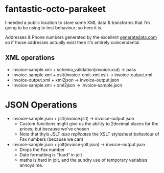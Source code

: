 # fantastic-octo-parakeet

I needed a public location to store some XML data & transforms that I'm going to be using to test behaviour; so here it is.

Addresses & Phone numbers generated by the excellent [generatedata.com](https://generatedata.com) so if those addresses actually exist then it's entirely coincendental.


## XML operations

- invoice-sample.xml + schema_validation(invoice.xsd) -> pass
- invoice-sample.xml + xslt(invoice-emit-xml.xsl) -> invoice-output.xml
- invoice-output.xml + xml2json -> invoice-output.json
- invoice-sample.xml + xml2json -> invoice-sample.json

# JSON Operations

- invoice-sample.json + jslt(invoice.jslt) -> invoice-output.json
  - Custom functions might give us the ability to 2decimal places for the prices; but because we've chosen
  - Note that thyis JSLT _also replicates_ the XSLT stylesheet behaviour of Fax numbers (because we can)
- invoice-sample.json + jolt(invoice-jolt.json) -> invoice-output.json
  - Drops the Fax number
  - Date formatting is "hard" in jolt
  - maths is hard in jolt, and the sundry use of temporary variables annoys me.


